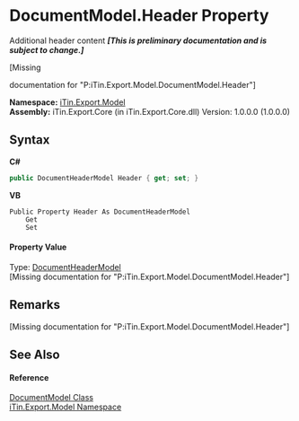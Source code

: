 # DocumentModel.Header Property 
Additional header content _**\[This is preliminary documentation and is subject to change.\]**_

\[Missing <summary> documentation for "P:iTin.Export.Model.DocumentModel.Header"\]

**Namespace:**&nbsp;<a href="ef57ffcc-e95e-b212-5a46-9aa6f5a3511f">iTin.Export.Model</a><br />**Assembly:**&nbsp;iTin.Export.Core (in iTin.Export.Core.dll) Version: 1.0.0.0 (1.0.0.0)

## Syntax

**C#**<br />
``` C#
public DocumentHeaderModel Header { get; set; }
```

**VB**<br />
``` VB
Public Property Header As DocumentHeaderModel
	Get
	Set
```


#### Property Value
Type: <a href="f2f68490-d649-cfb1-ba27-68adaf72d28c">DocumentHeaderModel</a><br />\[Missing <value> documentation for "P:iTin.Export.Model.DocumentModel.Header"\]

## Remarks
\[Missing <remarks> documentation for "P:iTin.Export.Model.DocumentModel.Header"\]

## See Also


#### Reference
<a href="71e106d1-8d5a-0acb-64b2-8f455c2396da">DocumentModel Class</a><br /><a href="ef57ffcc-e95e-b212-5a46-9aa6f5a3511f">iTin.Export.Model Namespace</a><br />